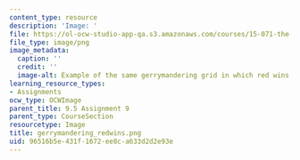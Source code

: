 ```yaml
---
content_type: resource
description: 'Image: '
file: https://ol-ocw-studio-app-qa.s3.amazonaws.com/courses/15-071-the-analytics-edge-spring-2017/96516b5e431f1672ee8ca633d2d2e93e_gerrymandering_redwins.png
file_type: image/png
image_metadata:
  caption: ''
  credit: ''
  image-alt: Example of the same gerrymandering grid in which red wins.
learning_resource_types:
- Assignments
ocw_type: OCWImage
parent_title: 9.5 Assignment 9
parent_type: CourseSection
resourcetype: Image
title: gerrymandering_redwins.png
uid: 96516b5e-431f-1672-ee8c-a633d2d2e93e
---
```

